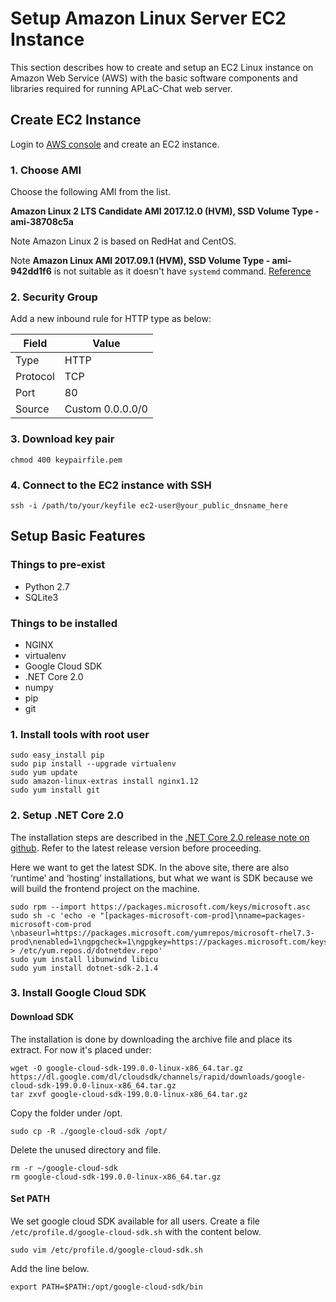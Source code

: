 # Setup Amazon Linux Server EC2 Instance

This section describes how to create and setup an EC2 Linux instance on Amazon Web Service (AWS) with the basic software components and libraries required for running APLaC-Chat web server.

## Create EC2 Instance
Login to [AWS console](https://aws.amazon.com) and create an EC2 instance.
### 1. Choose AMI
Choose the following AMI from the list.

**Amazon Linux 2 LTS Candidate AMI 2017.12.0 (HVM), SSD Volume Type - ami-38708c5a**

Note Amazon Linux 2 is based on RedHat and CentOS.

Note **Amazon Linux AMI 2017.09.1 (HVM), SSD Volume Type - ami-942dd1f6** is not suitable as it doesn't have ```systemd``` command. [Reference](https://serverfault.com/questions/889248/how-to-enable-systemd-on-amazon-linux-ami)

### 2. Security Group
Add a new inbound rule for HTTP type as below:

| Field  | Value |
| ------------- | ------------- |
| Type | HTTP |
| Protocol | TCP |
| Port | 80 |
| Source | Custom 0.0.0.0/0 |

### 3. Download key pair
```
chmod 400 keypairfile.pem
```

### 4. Connect to the EC2 instance with SSH
```
ssh -i /path/to/your/keyfile ec2-user@your_public_dnsname_here
```
## Setup Basic Features

### Things to pre-exist
* Python 2.7
* SQLite3

### Things to be installed
* NGINX
* virtualenv
* Google Cloud SDK
* .NET Core 2.0
* numpy
* pip
* git

### 1. Install tools with root user
```
sudo easy_install pip
sudo pip install --upgrade virtualenv
sudo yum update
sudo amazon-linux-extras install nginx1.12
sudo yum install git
```

### 2. Setup .NET Core 2.0
The installation steps are described in the [.NET Core 2.0 release note on github](
https://github.com/dotnet/core/blob/master/release-notes). Refer to the latest release version before proceeding.

Here we want to get the latest SDK. In the above site, there are also ‘runtime’ and ‘hosting’ installations, but what we want is SDK because we will build the frontend project on the machine.

```
sudo rpm --import https://packages.microsoft.com/keys/microsoft.asc
sudo sh -c 'echo -e "[packages-microsoft-com-prod]\nname=packages-microsoft-com-prod \nbaseurl=https://packages.microsoft.com/yumrepos/microsoft-rhel7.3-prod\nenabled=1\ngpgcheck=1\ngpgkey=https://packages.microsoft.com/keys/microsoft.asc" > /etc/yum.repos.d/dotnetdev.repo'
sudo yum install libunwind libicu
sudo yum install dotnet-sdk-2.1.4
```

### 3. Install Google Cloud SDK

#### Download SDK
The installation is done by downloading the archive file and place its extract. For now it's placed under:
```
wget -O google-cloud-sdk-199.0.0-linux-x86_64.tar.gz https://dl.google.com/dl/cloudsdk/channels/rapid/downloads/google-cloud-sdk-199.0.0-linux-x86_64.tar.gz
tar zxvf google-cloud-sdk-199.0.0-linux-x86_64.tar.gz
```

Copy the folder under /opt.
```
sudo cp -R ./google-cloud-sdk /opt/
```

Delete the unused directory and file.
```
rm -r ~/google-cloud-sdk
rm google-cloud-sdk-199.0.0-linux-x86_64.tar.gz
```

#### Set PATH
We set google cloud SDK available for all users.
Create a file ```/etc/profile.d/google-cloud-sdk.sh``` with the content below.
```
sudo vim /etc/profile.d/google-cloud-sdk.sh
```
Add the line below.
```
export PATH=$PATH:/opt/google-cloud-sdk/bin
```
